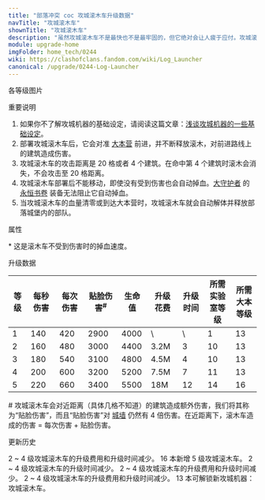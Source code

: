 ```yaml
---
title: "部落冲突 coc 攻城滚木车升级数据"
navTitle: "攻城滚木车"
shownTitle: "攻城滚木车"
description: "虽然攻城滚木车不是最快也不是最牢固的，但它绝对会让人疲于应付。攻城滚木车会不断抛出滚木，碾平路径上的一切，扫清通往敌军大本营的道路。法术对攻城滚木车无效。"
module: upgrade-home
imgFolder: home_tech/0244
wiki: https://clashofclans.fandom.com/wiki/Log_Launcher
canonical: /upgrade/0244-Log-Launcher
---
```


<UnitInfo :folder="$frontmatter.imgFolder" imgSrc="Log_Launcher.png" :imgAlt="$frontmatter.navTitle" :description="$frontmatter.description" />

<SmallTitle>各等级图片</SmallTitle>

<Panel>
    <UnitImgGroup :folder="$frontmatter.imgFolder">
        <UnitImg imgTitle="1 级" imgSrc="Log_Launcher1.png" />
        <UnitImg imgTitle="2 级" imgSrc="Log_Launcher2.png" />
        <UnitImg imgTitle="3 级" imgSrc="Log_Launcher3.png" />
        <UnitImg imgTitle="4 级" imgSrc="Log_Launcher4.png" />
        <UnitImg imgTitle="5 级" imgSrc="Log_Launcher5.png" />
    </UnitImgGroup>
</Panel>

<SmallTitle>重要说明</SmallTitle>

1. 如果你不了解攻城机器的基础设定，请阅读这篇文章：[浅谈攻城机器的一些基础设定](/p/6912)。
2. 部署攻城滚木车后，它会对准 [大本营](/upgrade/0400-Town-Hall) 前进，并不断释放滚木，对前进路线上的建筑造成伤害。
3. 攻城滚木车的攻击距离是 20 格或者 4 个建筑。在命中第 4 个建筑时滚木会消失，不会攻击至 20 格距离。
4. 攻城滚木车部署后不能移动，即使没有受到伤害也会自动掉血。[大守护者](/upgrade/0202-Grand-Warden) 的 [永恒书卷](/upgrade/0780-Eternal-Tome) 装备无法阻止它自动掉血。
5. 当攻城滚木车的血量清零或到达大本营时，攻城滚木车就会自动解体并释放部落城堡内的部队。

<SmallTitle>属性</SmallTitle>

<UnitProperties>
    <UnitProperty pKey="攻击方式" pValue="对着大本营前进" />
    <UnitProperty pKey="攻击偏好" pValue="城墙 (4 倍伤害)" />
    <UnitProperty pKey="伤害类型" pValue="范围伤害" />
    <UnitProperty pKey="溅射范围" pValue="长 19 格，宽 2 格" />
    <UnitProperty pKey="攻击的目标" pValue="仅地面目标" />
    <UnitProperty pKey="攻击距离" pValue="20 格" />
    <UnitProperty pKey="攻击速度" pValue="3 秒/次" />
    <UnitProperty pKey="移动速度" pValue="0.7 格/秒" />
    <UnitProperty pKey="掉血速度" pValue="每秒 156 血<sup>*</sup>" />
    <UnitProperty pKey="所需攻城机器工坊等级" pValue="5" />
    <UnitProperty pKey="所需大本等级" pValue="13" />
    <UnitProperty pKey="建造时间" pValue="1200" trainingSystem="2022" />
</UnitProperties>

\* 这是滚木车不受到伤害时的掉血速度。

<SmallTitle>升级数据</SmallTitle>

<script setup>
const tableExtraInfo = [
    {
        "column": 5,
        "type": "cost",
        "gpClass": "research",
        "icon": "Elixir"
    },
    {
        "column": 6,
        "type": "time",
        "gpClass": "research"
    }
];
</script>

<UnitTable :tableExtraInfo="tableExtraInfo">

| 等级 |  每秒伤害 | 每次伤害 |贴脸伤害<sup>#</sup>| 生命值 | 升级花费 |  升级时间  |所需<br>实验室等级|所需<br>大本等级|
| ---- |   ----   |   ----  |        ----       |  ----  |   ----  |    ----    |      ----      |      ----     |
|   1  |    140   |   420   |        2900       |  4000  |      \  |     \      |        1       |       13      |
|   2  |    160   |   480   |        3000       |  4400  |   3.2M  |     3      |       10       |       13      |
|   3  |    180   |   540   |        3100       |  4800  |   4.5M  |     4      |       10       |       13      |
|   4  |    200   |   600   |        3200       |  5200  |   7.5M  |     7      |       11       |       13      |
|   5  |    220   |   660   |        3400       |  5500  |    18M  |    12      |       14       |       16      |
</UnitTable>

\# 攻城滚木车会对近距离（具体几格不知道）的建筑造成额外伤害，我们将其称为“贴脸伤害”，而且“贴脸伤害”对 [城墙](/upgrade/0300-Walls) 仍然有 4 倍伤害。在近距离下，滚木车造成的伤害 = 每次伤害 + 贴脸伤害。

<SmallTitle>更新历史</SmallTitle>

<Timeline>
    <TimelineItem date="2024/11/25">
        <TimelineRow>2 ~ 4 级攻城滚木车的升级费用和升级时间减少。</TimelineRow>
    </TimelineItem>
    <TimelineItem date="2024/02/27">
        <TimelineRow>16 本新增 5 级攻城滚木车。</TimelineRow>
    </TimelineItem>
    <TimelineItem date="2023/12/12">
        <TimelineRow>2 ~ 4 级攻城滚木车的升级时间减少。</TimelineRow>
    </TimelineItem>
    <TimelineItem date="2023/06/12">
        <TimelineRow>2 ~ 4 级攻城滚木车的升级费用和升级时间减少。</TimelineRow>
    </TimelineItem>
    <TimelineItem date="2022/10/10">
        <TimelineRow>2 ~ 4 级攻城滚木车的升级费用和升级时间减少。</TimelineRow>
    </TimelineItem>
    <TimelineItem date="2020/12/07">
        <TimelineRow>13 本可解锁新攻城机器：攻城滚木车。</TimelineRow>
    </TimelineItem>
    <TimelineItem :historyBottom="true" />
</Timeline>